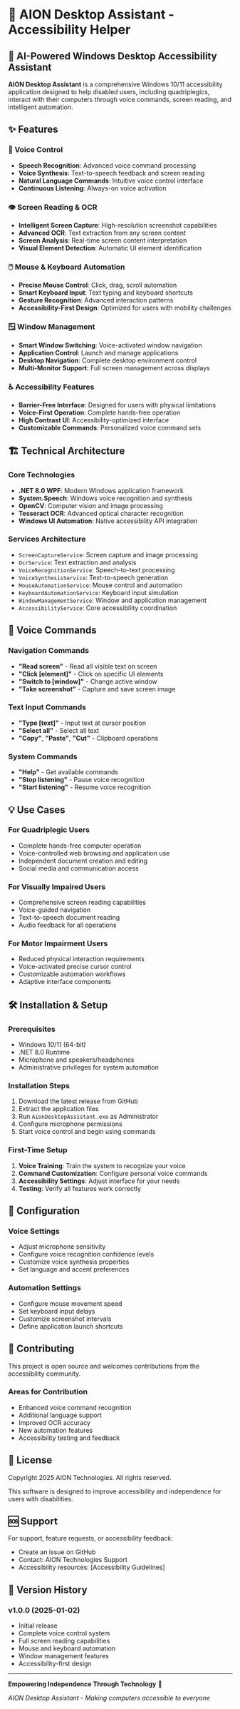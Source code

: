 # 🤖 AION Desktop Assistant - Accessibility Helper

## 🚀 AI-Powered Windows Desktop Accessibility Assistant

**AION Desktop Assistant** is a comprehensive Windows 10/11 accessibility application designed to help disabled users, including quadriplegics, interact with their computers through voice commands, screen reading, and intelligent automation.

## ✨ Features

### 🎤 Voice Control
- **Speech Recognition**: Advanced voice command processing
- **Voice Synthesis**: Text-to-speech feedback and screen reading
- **Natural Language Commands**: Intuitive voice control interface
- **Continuous Listening**: Always-on voice activation

### 👁️ Screen Reading & OCR
- **Intelligent Screen Capture**: High-resolution screenshot capabilities
- **Advanced OCR**: Text extraction from any screen content
- **Screen Analysis**: Real-time screen content interpretation
- **Visual Element Detection**: Automatic UI element identification

### 🖱️ Mouse & Keyboard Automation
- **Precise Mouse Control**: Click, drag, scroll automation
- **Smart Keyboard Input**: Text typing and keyboard shortcuts
- **Gesture Recognition**: Advanced interaction patterns
- **Accessibility-First Design**: Optimized for users with mobility challenges

### 🪟 Window Management
- **Smart Window Switching**: Voice-activated window navigation
- **Application Control**: Launch and manage applications
- **Desktop Navigation**: Complete desktop environment control
- **Multi-Monitor Support**: Full screen management across displays

### ♿ Accessibility Features
- **Barrier-Free Interface**: Designed for users with physical limitations
- **Voice-First Operation**: Complete hands-free operation
- **High Contrast UI**: Accessibility-optimized interface
- **Customizable Commands**: Personalized voice command sets

## 🏗️ Technical Architecture

### Core Technologies
- **.NET 8.0 WPF**: Modern Windows application framework
- **System.Speech**: Windows voice recognition and synthesis
- **OpenCV**: Computer vision and image processing
- **Tesseract OCR**: Advanced optical character recognition
- **Windows UI Automation**: Native accessibility API integration

### Services Architecture
- `ScreenCaptureService`: Screen capture and image processing
- `OcrService`: Text extraction and analysis
- `VoiceRecognitionService`: Speech-to-text processing
- `VoiceSynthesisService`: Text-to-speech generation
- `MouseAutomationService`: Mouse control and automation
- `KeyboardAutomationService`: Keyboard input simulation
- `WindowManagementService`: Window and application management
- `AccessibilityService`: Core accessibility coordination

## 🎯 Voice Commands

### Navigation Commands
- **"Read screen"** - Read all visible text on screen
- **"Click [element]"** - Click on specific UI elements
- **"Switch to [window]"** - Change active window
- **"Take screenshot"** - Capture and save screen image

### Text Input Commands
- **"Type [text]"** - Input text at cursor position
- **"Select all"** - Select all text
- **"Copy"**, **"Paste"**, **"Cut"** - Clipboard operations

### System Commands
- **"Help"** - Get available commands
- **"Stop listening"** - Pause voice recognition
- **"Start listening"** - Resume voice recognition

## 💡 Use Cases

### For Quadriplegic Users
- Complete hands-free computer operation
- Voice-controlled web browsing and application use
- Independent document creation and editing
- Social media and communication access

### For Visually Impaired Users
- Comprehensive screen reading capabilities
- Voice-guided navigation
- Text-to-speech document reading
- Audio feedback for all operations

### For Motor Impairment Users
- Reduced physical interaction requirements
- Voice-activated precise cursor control
- Customizable automation workflows
- Adaptive interface components

## 🛠️ Installation & Setup

### Prerequisites
- Windows 10/11 (64-bit)
- .NET 8.0 Runtime
- Microphone and speakers/headphones
- Administrative privileges for system automation

### Installation Steps
1. Download the latest release from GitHub
2. Extract the application files
3. Run `AionDesktopAssistant.exe` as Administrator
4. Configure microphone permissions
5. Start voice control and begin using commands

### First-Time Setup
1. **Voice Training**: Train the system to recognize your voice
2. **Command Customization**: Configure personal voice commands
3. **Accessibility Settings**: Adjust interface for your needs
4. **Testing**: Verify all features work correctly

## 🔧 Configuration

### Voice Settings
- Adjust microphone sensitivity
- Configure voice recognition confidence levels
- Customize voice synthesis properties
- Set language and accent preferences

### Automation Settings
- Configure mouse movement speed
- Set keyboard input delays
- Customize screenshot intervals
- Define application launch shortcuts

## 🤝 Contributing

This project is open source and welcomes contributions from the accessibility community.

### Areas for Contribution
- Enhanced voice command recognition
- Additional language support
- Improved OCR accuracy
- New automation features
- Accessibility testing and feedback

## 📄 License

Copyright 2025 AION Technologies. All rights reserved.

This software is designed to improve accessibility and independence for users with disabilities.

## 🆘 Support

For support, feature requests, or accessibility feedback:
- Create an issue on GitHub
- Contact: AION Technologies Support
- Accessibility resources: [Accessibility Guidelines]

## 🔄 Version History

### v1.0.0 (2025-01-02)
- Initial release
- Complete voice control system
- Full screen reading capabilities
- Mouse and keyboard automation
- Window management features
- Accessibility-first design

---

**Empowering Independence Through Technology** 🌟

*AION Desktop Assistant - Making computers accessible to everyone*